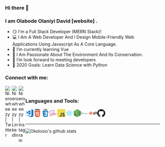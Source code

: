 ### Hi there 👋

### I am Olabode Olaniyi David [website] .

- 😏 I'm a Full Stack Developer (MERN Stack)!
- 💻 I Am A Web Developer And I Design Mobile-Friendly Web Applications Using Javascript As A Core Language.
- 📘 I’m currently learning Vue
- 🌱 I Am Passionate About The Environment And Its Conservation.
- 👯 I’m look forward to meeting developers
- 🥅 2020 Goals: Learn Data Science with Python

### Connect with me:

<!-- [<img align="left" alt="Okolosio" width="22px" src="https://raw.githubusercontent.com/iconic/open-iconic/master/svg/globe.svg" />][website] -->
[<img align="left" alt="Nierowheezy | Twitter" width="22px" src="https://cdn.jsdelivr.net/npm/simple-icons@v3/icons/twitter.svg" />][twitter]
[<img align="left" alt="Nierowheezy | LinkedIn" width="22px" src="https://cdn.jsdelivr.net/npm/simple-icons@v3/icons/linkedin.svg" />][linkedin]
[<img align="left" alt="Nierowheezy | Instagram" width="22px" src="https://cdn.jsdelivr.net/npm/simple-icons@v3/icons/instagram.svg" />][instagram]

<br />

### Languages and Tools:

<img align="left" alt="Visual Studio Code" width="26px" src="https://raw.githubusercontent.com/github/explore/80688e429a7d4ef2fca1e82350fe8e3517d3494d/topics/visual-studio-code/visual-studio-code.png" /><img align="left" alt="html5" width="26px" src="https://raw.githubusercontent.com/github/explore/80688e429a7d4ef2fca1e82350fe8e3517d3494d/topics/html/html.png" />
<img align="left" alt="CSS3" width="26px" src="https://raw.githubusercontent.com/github/explore/80688e429a7d4ef2fca1e82350fe8e3517d3494d/topics/css/css.png" /><img align="left" alt="sass" width="26px" src="https://raw.githubusercontent.com/github/explore/80688e429a7d4ef2fca1e82350fe8e3517d3494d/topics/sass/sass.png" />
<img align="left" alt="JavaScript" width="26px" src="https://raw.githubusercontent.com/github/explore/80688e429a7d4ef2fca1e82350fe8e3517d3494d/topics/javascript/javascript.png" /><img align="left" alt="react" width="26px" src="https://raw.githubusercontent.com/github/explore/80688e429a7d4ef2fca1e82350fe8e3517d3494d/topics/react/react.png" />
<img align="left" alt="Node.js" width="26px" src="https://raw.githubusercontent.com/github/explore/80688e429a7d4ef2fca1e82350fe8e3517d3494d/topics/nodejs/nodejs.png" /><img align="left" alt="mongodb" width="26px" src="https://raw.githubusercontent.com/github/explore/80688e429a7d4ef2fca1e82350fe8e3517d3494d/topics/mongodb/mongodb.png" />
<img align="left" alt="git" width="26px" src="https://raw.githubusercontent.com/github/explore/80688e429a7d4ef2fca1e82350fe8e3517d3494d/topics/git/git.png" /><img align="left" alt="github" width="26px" src="https://raw.githubusercontent.com/github/explore/78df643247d429f6cc873026c0622819ad797942/topics/github/github.png" />

<br />
<br />
 
---

<!-- ![Okolosio's github stats](https://github-readme-stats.vercel.app/api?username=Omarookolosio94) -->

![Okolosio's github stats](https://github-readme-stats.vercel.app/api?username=Nierowheezy&show_icons=true)


[twitter]: https://twitter.com/Nierowheezy
[instagram]: https://instagram.com/Nierowheezy
[linkedin]: https://www.linkedin.com/in/olaniyi-olabode-b784055b/

 
